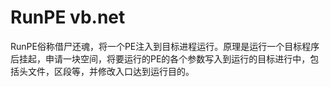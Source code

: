# RunPE vb.net

RunPE俗称借尸还魂，将一个PE注入到目标进程运行。原理是运行一个目标程序后挂起，申请一块空间，将要运行的PE的各个参数写入到运行的目标进行中，包括头文件，区段等，并修改入口达到运行目的。
